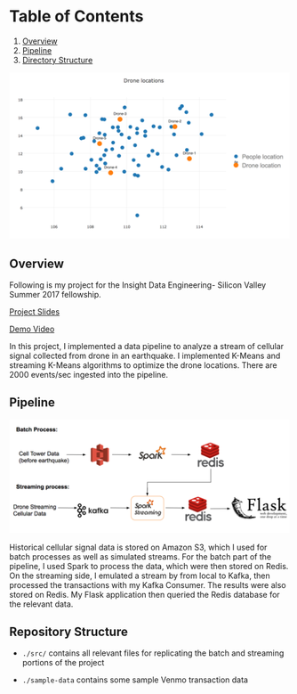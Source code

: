 # Table of Contents

1. [Overview](README.md#Overview)
2. [Pipeline](README.md#Pipeline)
3. [Directory Structure](README.md#directory-structure)

<img src="./docs/snapshot.png" width="800">

## Overview
Following is my project for the Insight Data Engineering- Silicon Valley Summer 2017 fellowship.

[Project Slides](https://drive.google.com/open?id=1G0ONcg66ZTAPgp0zjokKmheT_lvf5OQEf1xcsjV-TeI)

[Demo Video](https://www.youtube.com/watch?v=OgiT5cNVn5U)

In this project, I implemented a data pipeline to analyze a stream of cellular signal collected from drone in an earthquake. I implemented K-Means and streaming K-Means algorithms to optimize the drone locations. There are 2000 events/sec ingested into the pipeline. 

## Pipeline
<img src="./docs/pipeline.png" width="800">

Historical cellular signal data is stored on Amazon S3, which I used for batch processes as well as simulated streams. 
For the batch part of the pipeline, I used Spark to process the data, which were then stored on Redis. On the streaming side, I emulated a stream by from local to Kafka, then processed the transactions with my Kafka Consumer. The results were also stored on Redis. My Flask application then queried the Redis database for the relevant data.

## Repository Structure

- `./src/` contains all relevant files for replicating the batch and streaming portions of the project

- `./sample-data` contains some sample Venmo transaction data
